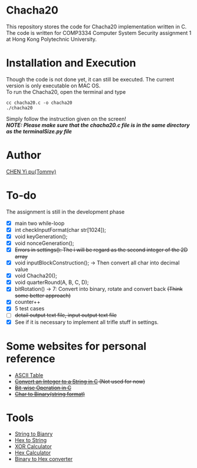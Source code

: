 # Chacha20
This repository stores the code for Chacha20 implementation written in C.  
The code is written for COMP3334 Computer System Security assignment 1 at Hong Kong Polytechnic University.  

# Installation and Execution
Though the code is not done yet, it can still be executed. The current version is only executable on MAC OS.  
To run the Chacha20, open the terminal and type
```shell
cc chacha20.c -o chacha20
./chacha20
```
Simply follow the instruction given on the screen!  
***NOTE: Please make sure that the chacha20.c file is in the same directory as the terminalSize.py file***

# Author
[CHEN Yi pu(Tommy)](https://github.com/BanjiBear)

# To-do
The assignment is still in the development phase
- [x] main two while-loop
- [x] int checkInputFormat(char str[1024]);
- [x] void keyGeneration();
- [x] void nonceGeneration();
- [x] ~~Errors in settings(): The i will be regard as the second integer of the 2D array~~
- [x] void inputBlockConstruction(); -> Then convert all char into decimal value
- [x] void Chacha20();
- [x] void quarterRound(A, B, C, D);
- [x] bitRotation() -> 7: Convert into binary, rotate and convert back ~~(Think some better approach)~~
- [x] counter++
- [x] 5 test cases
- [ ] ~~detail output text file, input output text file~~
- [x] See if it is necessary to implement all trifle stuff in settings.

# Some websites for personal reference
- [ASCII Table](https://www.asciitable.com/)
- ~~[Convert an Integer to a String in C](https://www.delftstack.com/howto/c/how-to-convert-an-integer-to-a-string-in-c/) (Not used for now)~~
- ~~[Bit-wise Operation in C](https://www.geeksforgeeks.org/bitwise-operators-in-c-cpp/)~~
- ~~[Char to Binary(string format)](https://stackoverflow.com/questions/7863499/conversion-of-char-to-binary-in-c)~~

# Tools
- [String to Bianry](https://www.rapidtables.com/convert/number/string-to-binary.html)
- [Hex to String](https://codebeautify.org/hex-string-converter)
- [XOR Calculator](https://xor.pw/#)
- [Hex Calculator](https://www.calculator.net/hex-calculator.html?number1=79727269&c2op=%2B&number2=E0CCDBF2&calctype=op&x=76&y=29)
- [Binary to Hex converter](https://www.rapidtables.com/convert/number/binary-to-hex.html)
